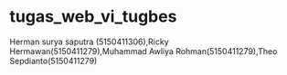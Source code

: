 # tugas_web_vi_tugbes
Herman surya saputra (5150411306),Ricky Hermawan(5150411279),Muhammad Awliya Rohman(5150411279),Theo Sepdianto(5150411279)
